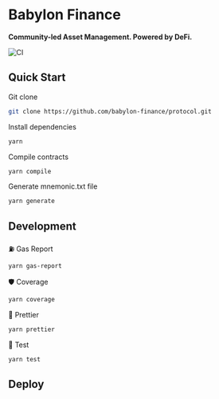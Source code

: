 # Babylon Finance

**Community-led Asset Management. Powered by DeFi.**

![CI](https://github.com/babylon-finance/protocol/actions/workflows/ci.yml/badge.svg)
<!-- [![Coverage Status](https://codecov.io/gh/babylon-finance/protocol/graph/badge.svg)](https://codecov.io/gh/babylon-finance/protocol) -->

## Quick Start

Git clone

```bash
git clone https://github.com/babylon-finance/protocol.git
```

Install dependencies

```bash
yarn
```

Compile contracts

```bash
yarn compile
```

Generate mnemonic.txt file

```bash
yarn generate
```

## Development

⛽️ Gas Report

```bash
yarn gas-report
```

🛡 Coverage

```bash
yarn coverage
```

🤖 Prettier

```bash
yarn prettier
```

🧪 Test

```bash
yarn test
```

## Deploy
